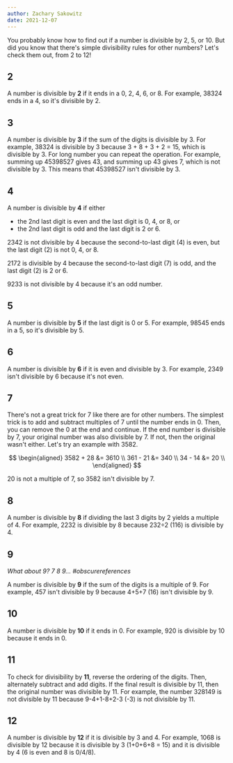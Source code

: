 ```yaml
---
author: Zachary Sakowitz
date: 2021-12-07
---
```


You probably know how to find out if a number is divisible by 2, 5, or 10. But
did you know that there's simple divisibility rules for other numbers? Let's
check them out, from 2 to 12!

## 2

A number is divisible by **2** if it ends in a 0, 2, 4, 6, or 8. For example,
38324 ends in a 4, so it's divisible by 2.

## 3

A number is divisible by **3** if the sum of the digits is divisible by 3. For
example, 38324 is divisible by 3 because 3 + 8 + 3 + 2 = 15, which is divisible
by 3. For long number you can repeat the operation. For example, summing up
45398527 gives 43, and summing up 43 gives 7, which is not divisible by 3. This
means that 45398527 isn't divisible by 3.

## 4

A number is divisible by **4** if either

- the 2nd last digit is even and the last digit is 0, 4, or 8, or
- the 2nd last digit is odd and the last digit is 2 or 6.

2342 is not divisible by 4 because the second-to-last digit (4) is even, but the
last digit (2) is not 0, 4, or 8.

2172 is divisible by 4 because the second-to-last digit (7) is odd, and the last
digit (2) is 2 or 6.

9233 is not divisible by 4 because it's an odd number.

## 5

A number is divisible by **5** if the last digit is 0 or 5. For example, 98545
ends in a 5, so it's divisible by 5.

## 6

A number is divisible by **6** if it is even and divisible by 3. For example,
2349 isn't divisible by 6 because it's not even.

## 7

There's not a great trick for 7 like there are for other numbers. The simplest
trick is to add and subtract multiples of 7 until the number ends in 0. Then,
you can remove the 0 at the end and continue. If the end number is divisible by
7, your original number was also divisible by 7. If not, then the original
wasn't either. Let's try an example with 3582.

$$
\begin{aligned}
3582 + 28 &= 3610 \\
361 - 21 &= 340 \\
34 - 14 &= 20 \\
\end{aligned}
$$

20 is not a multiple of 7, so 3582 isn't divisible by 7.

## 8

A number is divisible by **8** if dividing the last 3 digits by 2 yields a
multiple of 4. For example, 2232 is divisible by 8 because 232÷2 (116) is
divisible by 4.

## 9

_What about 9? 7 8 9... #obscurereferences_

A number is divisible by **9** if the sum of the digits is a multiple of 9. For
example, 457 isn't divisible by 9 because 4+5+7 (16) isn't divisible by 9.

## 10

A number is divisible by **10** if it ends in 0. For example, 920 is divisible
by 10 because it ends in 0.

## 11

To check for divisibility by **11**, reverse the ordering of the digits. Then,
alternately subtract and add digits. If the final result is divisible by 11,
then the original number was divisible by 11. For example, the number 328149 is
not divisible by 11 because 9-4+1-8+2-3 (-3) is not divisible by 11.

## 12

A number is divisible by **12** if it is divisible by 3 and 4. For example, 1068
is divisible by 12 because it is divisible by 3 (1+0+6+8 = 15) and it is
divisible by 4 (6 is even and 8 is 0/4/8).

